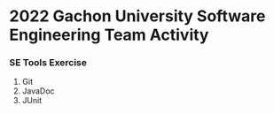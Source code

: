 # 2022 Gachon University Software Engineering Team Activity

### SE Tools Exercise
1. Git
2. JavaDoc
3. JUnit
